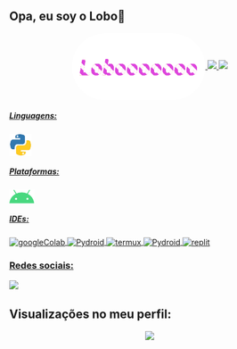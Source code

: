 


## Opa, eu soy o Lobo:wolf:


<div align="center">
  <a href="https://github.com/Lobooooooo14">
  <img align="center" alt="lobooooooo" height="120" style="border-radius:70px;" src="files/lobo-name.gif">
  <img height="120em" src="https://github-readme-stats.vercel.app/api?username=Lobooooooo14&show_icons=true&theme=dark&include_all_commits=true&count_private=true"/>
  <img height="100em" src="https://github-readme-stats.vercel.app/api/top-langs/?username=Lobooooooo14&layout=compact&langs_count=7&theme=dark"/>
</div>

<div style="display: inline_block">

##### Linguagens:

  <img align="center" alt="Python" height="40" width="40" src="files/py-png.gif">
</div>

<div style="display: inline_block">

##### Plataformas:

  <img align="center" alt="android" height="25" width="45" src="files/android.png">
</div>

<div style="display: inline_block">

##### IDEs:

  <img align="center" alt="googleColab" height="30" width="30" src="https://colab.research.google.com/img/colab_favicon_256px.png">
  <img align="center" alt="Pydroid" height="30" width="30" src="https://encrypted-tbn0.gstatic.com/images?q=tbn:ANd9GcRlNau4Z5Ry_KnMVR2IBSjKFGx2rCAYVb3viw&usqp=CAU">
  <img align="center" alt="termux" height="30" width="30" src="https://encrypted-tbn0.gstatic.com/images?q=tbn:ANd9GcTkpB4OvXQZGfDbQpFbTxQKht8jP43sko7wDA&usqp=CAU">
  <img align="center" alt="Pydroid" height="30" width="30" src="https://play-lh.googleusercontent.com/i3mDiwxhA3hz0idCn8vMWmn30QvyCZlOEna5VQqbInKIcPyhyl4ZUGtvXy_Ex6wauJYS">
  <img align="center" alt="replit" height="30" width="30" src="https://upload.wikimedia.org/wikipedia/commons/b/b2/Repl.it_logo.svg">
</div>

### Redes sociais:
 
<div> 
  <a href="https://youtube.com/channel/UCPmFk2-4Ra4mI_RAS239vKg" target="_blank"><img src="https://img.shields.io/badge/YouTube-FF0000?style=for-the-badge&logo=youtube&logoColor=white" target="_blank"></a>
</div>

 ## Visualizações no meu perfil:<br>

 <p align="center"> 
   <img alingn="center" src="https://profile-counter.glitch.me/Lobooooooo14/count.svg" />
 </p>

